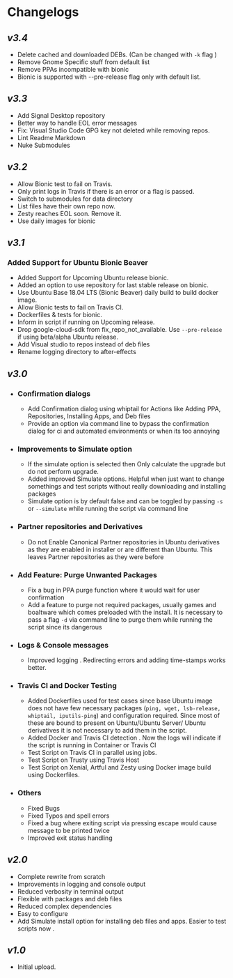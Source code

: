 # Changelogs

## _v3.4_

- Delete cached and downloaded DEBs. (Can be changed with `-k` flag )
- Remove Gnome Specific stuff from default list
- Remove PPAs incompatible with bionic
- Bionic is supported with --pre-release flag only with default list. 

## _v3.3_

- Add Signal Desktop repository
- Better way to handle EOL error messages
- Fix: Visual Studio Code GPG key not deleted while removing repos.
- Lint Readme Markdown
- Nuke Submodules

## _v3.2_

- Allow Bionic test to fail on Travis.
- Only print logs in Travis if there is an error or a flag is passed.
- Switch to submodules for data directory
- List files have their own repo now.
- Zesty reaches EOL soon. Remove it.
- Use daily images for bionic

## _v3.1_

### Added Support for Ubuntu Bionic Beaver

- Added Support for Upcoming Ubuntu release bionic.
- Added an option to use repository for last stable release on bionic.
- Use Ubuntu Base 18.04 LTS (Bionic Beaver) daily build to build docker image.
- Allow Bionic tests to fail on Travis CI.
- Dockerfiles & tests for bionic.
- Inform in script if running on Upcoming release.
- Drop google-cloud-sdk from fix_repo_not_available. Use `--pre-release` if using beta/alpha Ubuntu release.
- Add Visual studio to repos instead of deb files
- Rename logging directory to after-effects

## _v3.0_

- ### Confirmation dialogs
  - Add Confirmation dialog using whiptail for Actions like Adding PPA, Repositories, Installing Apps, and Deb files
  - Provide an option via command line to bypass the confirmation dialog for ci and automated environments or when its too annoying

- ### Improvements to Simulate option
  - If the simulate option is selected then Only calculate the upgrade but do not perform upgrade.
  - Added improved Simulate options. Helpful when just want to change somethings and test scripts without really downloading and installing packages
  - Simulate option is by default false and can be toggled by passing `-s` or `--simulate` while running the script via command line
- ### Partner repositories and Derivatives
  - Do not Enable Canonical Partner repositories in Ubuntu derivatives as they are enabled in installer or are different than Ubuntu. This leaves Partner repositories as they were before
- ### Add Feature: Purge Unwanted Packages
  - Fix a bug in PPA purge function where it would wait for user confirmation
  - Add a feature to purge not required packages, usually games and boaltware which comes preloaded  with the install. It is necessary to pass a flag `-d` via command line to purge them while running the script since its dangerous
- ### Logs & Console messages
  - Improved logging . Redirecting errors and adding time-stamps works better.
- ### Travis CI and Docker Testing
  - Added Dockerfiles used for test cases since base Ubuntu image does not have few necessary packages (`ping, wget, lsb-release, whiptail, iputils-ping`) and configuration required. Since most of these are bound to present on Ubuntu/Ubuntu Server/ Ubuntu derivatives it is not necessary to add them in the script.
  - Added Docker and Travis CI detection . Now the logs will indicate if the script is running in Container or Travis CI
  - Test Script on Travis CI in parallel using jobs.
  - Test Script on Trusty using Travis Host
  - Test Script on Xenial, Artful and Zesty using Docker image build using Dockerfiles.
- ### Others
  - Fixed Bugs
  - Fixed Typos and spell errors
  - Fixed a bug where exiting script via pressing escape would cause message to be printed twice
  - Improved exit status handling

## _v2.0_

- Complete rewrite from scratch
- Improvements in logging and console output
- Reduced verbosity in terminal output
- Flexible with packages and deb files
- Reduced complex dependencies
- Easy to configure
- Add Simulate install option for installing deb files and apps. Easier to test scripts now .

## _v1.0_

- Initial upload.